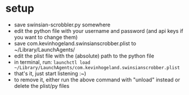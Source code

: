 # setup

- save swinsian-scrobbler.py somewhere
- edit the python file with your username and password (and api keys if you want to change them)
- save com.kevinhogeland.swinsianscrobber.plist to ~/Library/LaunchAgents/
- edit the plist file with the (absolute) path to the python file
- in terminal, run:
```launchctl load ~/Library/LaunchAgents/com.kevinhogeland.swinsianscrobber.plist```
- that's it, just start listening :~)
- to remove it, either run the above command with "unload" instead or delete the plist/py files
